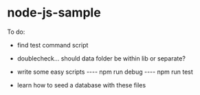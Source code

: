 # node-js-sample

To do: 

- find test command script
- doublecheck... should data folder be within lib or separate?
- write some easy scripts
---- npm run debug
---- npm run test

- learn how to seed a database with these files
